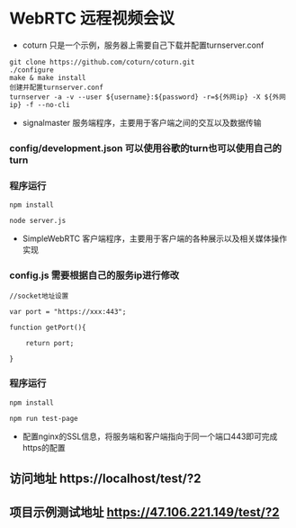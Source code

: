 # WebRTC 远程视频会议
* coturn 只是一个示例，服务器上需要自己下载并配置turnserver.conf
```
git clone https://github.com/coturn/coturn.git 
./configure
make & make install 
创建并配置turnserver.conf  
turnserver -a -v --user ${username}:${password} -r=${外网ip} -X ${外网ip} -f --no-cli  
```

* signalmaster 服务端程序，主要用于客户端之间的交互以及数据传输
### config/development.json 可以使用谷歌的turn也可以使用自己的turn
### 程序运行
```
npm install  

node server.js  

```

* SimpleWebRTC 客户端程序，主要用于客户端的各种展示以及相关媒体操作实现
### config.js 需要根据自己的服务ip进行修改
```
//socket地址设置  

var port = "https://xxx:443";  

function getPort(){  

    return port;  
    
}  
```
### 程序运行
```
npm install  

npm run test-page  
```

* 配置nginx的SSL信息，将服务端和客户端指向于同一个端口443即可完成https的配置

## 访问地址 https://localhost/test/?2
## 项目示例测试地址 https://47.106.221.149/test/?2
